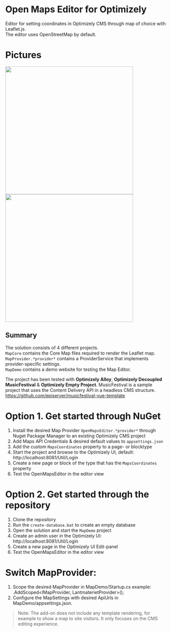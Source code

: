 # Open Maps Editor for Optimizely
Editor for setting coordinates in Optimizely CMS through map of choice with Leaflet.js.<br/>
The editor uses OpenStreetMap by default. 

# Pictures
<div>
  <img src="https://github.com/iKingCold/optimizely-maps-editor/blob/main/Pictures/Lantmateriet-AutoComplete-1.png" width="400">
  <img src="https://github.com/iKingCold/optimizely-maps-editor/blob/main/Pictures/OSM-AutoComplete-1.png" width="400">
</div>

## Summary
The solution consists of 4 different projects.<br/>
`MapCore` contains the Core Map files required to render the Leaflet map.<br/>
`MapProvider.*provider*` contains a ProviderService that implements provider-specific settings.<br/>
`MapDemo` contains a demo website for testing the Map Editor.<br/>

The project has been tested with **Optimizely Alloy**, **Optimizely Decoupled MusicFestival** & **Optimizely Empty Project**.
MusicFestival is a sample project that uses the Content Delivery API in a headless CMS structure. https://github.com/episerver/musicfestival-vue-template

# Option 1. Get started through NuGet
1. Install the desired Map Provider `OpenMapsEditor.*provider*` through Nuget Package Manager to an existing Optimizely CMS project
1. Add Maps API Credentials & desired default values to `appsettings.json`
1. Add the custom `MapsCoordinates` property to a page- or blocktype
1. Start the project and browse to the Optimizely UI, default: http://localhost:8081/Util/Login
1. Create a new page or block of the type that has the `MapsCoordinates` property
1. Test the OpenMapsEditor in the editor view

# Option 2. Get started through the repository
1. Clone the repository
1. Run the `create-database.bat` to create an empty database
1. Open the solution and start the `MapDemo` project 
1. Create an admin user in the Optimizely UI: http://localhost:8081/Util/Login
1. Create a new page in the Optimizely UI Edit-panel
1. Test the OpenMapsEditor in the editor view

# Switch MapProvider: 
1. Scope the desired MapProvider in MapDemo/Startup.cs
example: .AddScoped<IMapProvider, LantmaterietProvider>();
2. Configure the MapSettings with desired ApiUrls in MapDemo/appsettings.json.

> Note: The add-on does not include any template rendering, for example to show a map to site visitors. It only focuses on the CMS editing experience.
